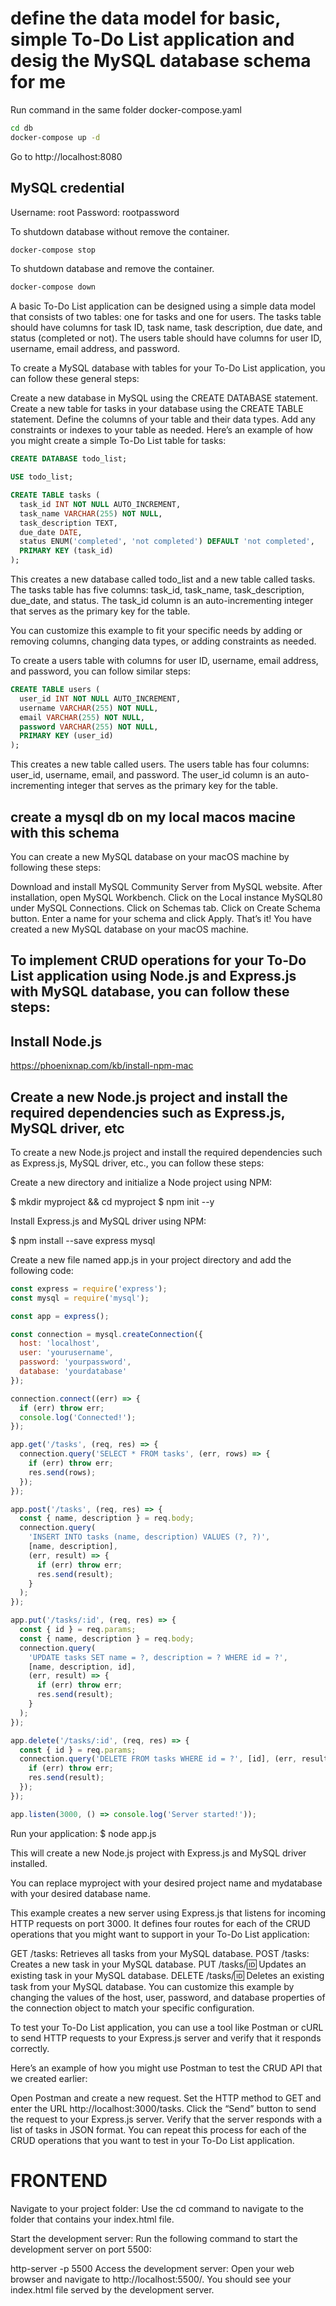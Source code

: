 # define the data model for basic, simple To-Do List application and desig the MySQL database schema for me

Run command in the same folder docker-compose.yaml
```bash
cd db
docker-compose up -d
```

Go to http://localhost:8080
## MySQL credential
Username: root
Password: rootpassword

To shutdown database without remove the container.
```bash
docker-compose stop
```

To shutdown database and remove the container.
```bash 
docker-compose down
```

A basic To-Do List application can be designed using a simple data model that consists of two tables: one for tasks and one for users. The tasks table should have columns for task ID, task name, task description, due date, and status (completed or not). The users table should have columns for user ID, username, email address, and password.

To create a MySQL database with tables for your To-Do List application, you can follow these general steps:

Create a new database in MySQL using the CREATE DATABASE statement.
Create a new table for tasks in your database using the CREATE TABLE statement.
Define the columns of your table and their data types.
Add any constraints or indexes to your table as needed.
Here’s an example of how you might create a simple To-Do List table for tasks:
```sql
CREATE DATABASE todo_list;

USE todo_list;

CREATE TABLE tasks (
  task_id INT NOT NULL AUTO_INCREMENT,
  task_name VARCHAR(255) NOT NULL,
  task_description TEXT,
  due_date DATE,
  status ENUM('completed', 'not completed') DEFAULT 'not completed',
  PRIMARY KEY (task_id)
);
```
This creates a new database called todo_list and a new table called tasks. The tasks table has five columns: task_id, task_name, task_description, due_date, and status. The task_id column is an auto-incrementing integer that serves as the primary key for the table.

You can customize this example to fit your specific needs by adding or removing columns, changing data types, or adding constraints as needed.

To create a users table with columns for user ID, username, email address, and password, you can follow similar steps:
```sql
CREATE TABLE users (
  user_id INT NOT NULL AUTO_INCREMENT,
  username VARCHAR(255) NOT NULL,
  email VARCHAR(255) NOT NULL,
  password VARCHAR(255) NOT NULL,
  PRIMARY KEY (user_id)
);
```
This creates a new table called users. The users table has four columns: user_id, username, email, and password. The user_id column is an auto-incrementing integer that serves as the primary key for the table.

## create a mysql db on my local macos macine with this schema
You can create a new MySQL database on your macOS machine by following these steps:

Download and install MySQL Community Server from MySQL website.
After installation, open MySQL Workbench.
Click on the Local instance MySQL80 under MySQL Connections.
Click on Schemas tab.
Click on Create Schema button.
Enter a name for your schema and click Apply.
That’s it! You have created a new MySQL database on your macOS machine.

## To implement CRUD operations for your To-Do List application using Node.js and Express.js with MySQL database, you can follow these steps:

## Install Node.js
https://phoenixnap.com/kb/install-npm-mac

## Create a new Node.js project and install the required dependencies such as Express.js, MySQL driver, etc

To create a new Node.js project and install the required dependencies such as Express.js, MySQL driver, etc., you can follow these steps:

Create a new directory and initialize a Node project using NPM:

$ mkdir myproject && cd myproject
$ npm init --y

Install Express.js and MySQL driver using NPM:

$ npm install --save express mysql

Create a new file named app.js in your project directory and add the following code:
```js
const express = require('express');
const mysql = require('mysql');

const app = express();

const connection = mysql.createConnection({
  host: 'localhost',
  user: 'yourusername',
  password: 'yourpassword',
  database: 'yourdatabase'
});

connection.connect((err) => {
  if (err) throw err;
  console.log('Connected!');
});

app.get('/tasks', (req, res) => {
  connection.query('SELECT * FROM tasks', (err, rows) => {
    if (err) throw err;
    res.send(rows);
  });
});

app.post('/tasks', (req, res) => {
  const { name, description } = req.body;
  connection.query(
    'INSERT INTO tasks (name, description) VALUES (?, ?)',
    [name, description],
    (err, result) => {
      if (err) throw err;
      res.send(result);
    }
  );
});

app.put('/tasks/:id', (req, res) => {
  const { id } = req.params;
  const { name, description } = req.body;
  connection.query(
    'UPDATE tasks SET name = ?, description = ? WHERE id = ?',
    [name, description, id],
    (err, result) => {
      if (err) throw err;
      res.send(result);
    }
  );
});

app.delete('/tasks/:id', (req, res) => {
  const { id } = req.params;
  connection.query('DELETE FROM tasks WHERE id = ?', [id], (err, result) => {
    if (err) throw err;
    res.send(result);
  });
});

app.listen(3000, () => console.log('Server started!'));
```

Run your application:
$ node app.js

This will create a new Node.js project with Express.js and MySQL driver installed.

You can replace myproject with your desired project name and mydatabase with your desired database name.


This example creates a new server using Express.js that listens for incoming HTTP requests on port 3000. It defines four routes for each of the CRUD operations that you might want to support in your To-Do List application:

GET /tasks: Retrieves all tasks from your MySQL database.
POST /tasks: Creates a new task in your MySQL database.
PUT /tasks/:id: Updates an existing task in your MySQL database.
DELETE /tasks/:id: Deletes an existing task from your MySQL database.
You can customize this example by changing the values of the host, user, password, and database properties of the connection object to match your specific configuration.

To test your To-Do List application, you can use a tool like Postman or cURL to send HTTP requests to your Express.js server and verify that it responds correctly.

Here’s an example of how you might use Postman to test the CRUD API that we created earlier:

Open Postman and create a new request.
Set the HTTP method to GET and enter the URL http://localhost:3000/tasks.
Click the “Send” button to send the request to your Express.js server.
Verify that the server responds with a list of tasks in JSON format.
You can repeat this process for each of the CRUD operations that you want to test in your To-Do List application.

# FRONTEND
Navigate to your project folder: Use the cd command to navigate to the folder that contains your index.html file.

Start the development server: Run the following command to start the development server on port 5500:

http-server -p 5500
Access the development server: Open your web browser and navigate to http://localhost:5500/. You should see your index.html file served by the development server.


#